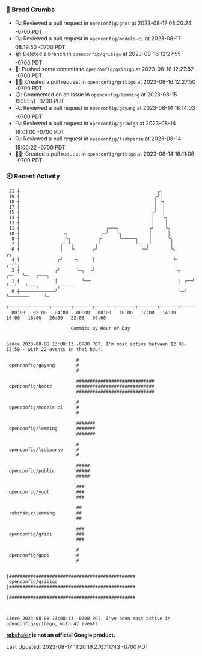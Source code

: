 ### 🍞 Bread Crumbs

 * 🔍: Reviewed a pull request in  `openconfig/gnoi` at 2023-08-17 08:20:24 -0700 PDT
 * 🔍: Reviewed a pull request in  `openconfig/models-ci` at 2023-08-17 08:19:50 -0700 PDT
 * 🗑: Deleted a branch in `openconfig/gribigo` at 2023-08-16 12:27:55 -0700 PDT
 * 🚢: Pushed some commits to `openconfig/gribigo` at 2023-08-16 12:27:52 -0700 PDT
 * ✍🏼: Created a pull request in `openconfig/gribigo` at 2023-08-16 12:27:50 -0700 PDT
 * 😃: Commented on an issue in `openconfig/lemming` at 2023-08-15 19:38:51 -0700 PDT
 * 🔍: Reviewed a pull request in  `openconfig/goyang` at 2023-08-14 18:14:03 -0700 PDT
 * 🔍: Reviewed a pull request in  `openconfig/gribigo` at 2023-08-14 18:01:00 -0700 PDT
 * 🔍: Reviewed a pull request in  `openconfig/lsdbparse` at 2023-08-14 18:00:22 -0700 PDT
 * ✍🏼: Created a pull request in `openconfig/gribigo` at 2023-08-14 16:11:08 -0700 PDT

### 🕘 Recent Activity
```
 21 ┼                                                   ╭╮
 19 ┤                                                  ╭╯│
 18 ┤                                                  │ ╰╮
 17 ┤                                                  │  │
 15 ┤                                                 ╭╯  │
 14 ┤                                                 │   ╰╮
 13 ┤                                                 │    │
 11 ┤                                ╭───╮           ╭╯    ╰╮
 10 ┤                ╭╮            ╭─╯   ╰╮          │      │
  8 ┤                │╰╮          ╭╯      ╰─────╮    │      ╰╮
  7 ┤               ╭╯ ╰╮        ╭╯             ╰─╮ ╭╯       │
  6 ┤               │   ╰╮      ╭╯                ╰─╯        ╰╮          ╭╮
  4 ┤              ╭╯    ╰╮     │                             ╰╮       ╭─╯╰╮
  3 ┤             ╭╯      ╰─╮  ╭╯                              ╰╮    ╭─╯   ╰─╮  ╭───╮
  1 ┤             │         ╰──╯                                │ ╭──╯       ╰──╯   ╰───╮       ╭─────╮
  0 ┼─────────────╯                                             ╰─╯                     ╰───────╯     ╰─
    +───────+───────+───────+───────+───────+───────+───────+───────+───────+───────+───────+───────+────
  00:00   02:00   04:00   06:00   08:00   10:00   12:00   14:00   16:00   18:00   20:00   22:00   00:00   

						Commits by Hour of Day


Since 2023-08-08 13:08:13 -0700 PDT, I'm most active between 12:00-12:59 - with 22 events in that hour.

```



```
                         |#
 openconfig/goyang       |#
                         |#

                         |#############################
 openconfig/bootz        |#############################
                         |#############################

                         |#
 openconfig/models-ci    |#
                         |#

                         |#######
 openconfig/lemming      |#######
                         |#######

                         |#
 openconfig/lsdbparse    |#
                         |#

                         |#####
 openconfig/public       |#####
                         |#####

                         |###
 openconfig/ygot         |###
                         |###

                         |##
 robshakir/lemming       |##
                         |##

                         |###
 openconfig/gribi        |###
                         |###

                         |#
 openconfig/gnoi         |#
                         |#

                         |###############################################
 openconfig/gribigo      |###############################################
                         |###############################################



Since 2023-08-08 13:08:13 -0700 PDT, I've been most active in openconfig/gribigo, with 47 events.

```
**[robshakir](mailto:robjs@google.com) is not an official Google product.**  


Last Updated: 2023-08-17 11:20:19.270711743 -0700 PDT
